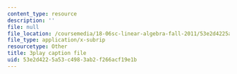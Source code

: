 ```yaml
---
content_type: resource
description: ''
file: null
file_location: /coursemedia/18-06sc-linear-algebra-fall-2011/53e2d4225a53c4983ab2f266acf19e1b_qEBi0K5wfOs.srt
file_type: application/x-subrip
resourcetype: Other
title: 3play caption file
uid: 53e2d422-5a53-c498-3ab2-f266acf19e1b
---
```

